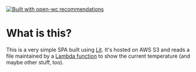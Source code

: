 [![Built with open-wc recommendations](https://img.shields.io/badge/built%20with-open--wc-blue.svg)](https://github.com/open-wc)


# What is this?

This is a very simple SPA built using [Lit](https://lit.dev/). It's hosted on AWS S3 and reads a file maintained by a [Lambda function](https://github.com/pepperbob/whats-the-temperature-lambda) to show the current temperature (and maybe other stuff, too).

